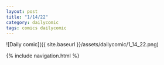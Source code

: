 ```yaml
---
layout: post
title: "1/14/22"
category: dailycomic
tags: comics dailycomic
---
```

![Daily comic]({{ site.baseurl }}/assets/dailycomic/1_14_22.png)


{% include navigation.html %}

